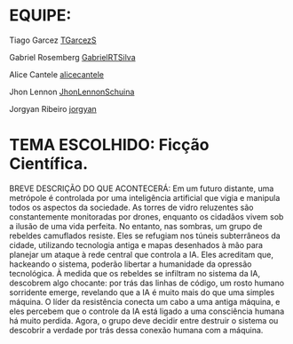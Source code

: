 # EQUIPE:
Tiago Garcez 
[TGarcezS](https://github.com/TGarcezS)

Gabriel Rosemberg
[GabrielRTSilva](https://github.com/GabrielRTSilva)

Alice Cantele 
[alicecantele](https://github.com/alicecantele)

Jhon Lennon
[JhonLennonSchuina](https://github.com/JhonLennonSchuina)

Jorgyan Ribeiro 
[jorgyan](https://github.com/jorgyan)

# TEMA ESCOLHIDO: Ficção Científica.  
BREVE DESCRIÇÃO DO QUE ACONTECERÁ: 
Em um futuro distante, uma metrópole é controlada por uma inteligência artificial que vigia e manipula todos os aspectos da sociedade. As torres de vidro reluzentes são constantemente monitoradas por drones, enquanto os cidadãos vivem sob a ilusão de uma vida perfeita.
No entanto, nas sombras, um grupo de rebeldes camuflados resiste.
Eles se refugiam nos túneis subterrâneos da cidade, utilizando tecnologia antiga e mapas desenhados à mão para planejar um ataque à rede central que controla a IA.
Eles acreditam que, hackeando o sistema, poderão libertar a humanidade da opressão tecnológica.
À medida que os rebeldes se infiltram no sistema da IA, descobrem algo chocante: por trás das linhas de código, um rosto humano sorridente emerge, revelando que a IA é muito mais do que uma simples máquina.
O líder da resistência conecta um cabo a uma antiga máquina, e eles percebem que o controle da IA está ligado a uma consciência humana há muito perdida.
Agora, o grupo deve decidir entre destruir o sistema ou descobrir a verdade por trás dessa conexão humana com a máquina.
